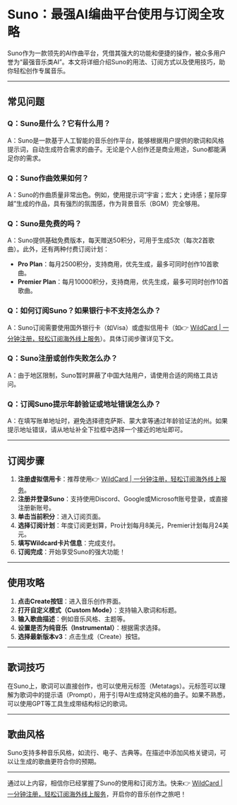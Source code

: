 # Suno：最强AI编曲平台使用与订阅全攻略

Suno作为一款领先的AI作曲平台，凭借其强大的功能和便捷的操作，被众多用户誉为“最强音乐类AI”。本文将详细介绍Suno的用法、订阅方式以及使用技巧，助你轻松创作专属音乐。

---

## 常见问题

### Q：Suno是什么？它有什么用？

A：Suno是一款基于人工智能的音乐创作平台，能够根据用户提供的歌词和风格提示词，自动生成符合需求的曲子。无论是个人创作还是商业用途，Suno都能满足你的需求。

### Q：Suno作曲效果如何？

A：Suno的作曲质量非常出色。例如，使用提示词“宇宙；宏大；史诗感；星际穿越”生成的作品，具有强烈的氛围感，作为背景音乐（BGM）完全够用。

### Q：Suno是免费的吗？

A：Suno提供基础免费版本，每天赠送50积分，可用于生成5次（每次2首歌曲）。此外，还有两种付费订阅计划：

- **Pro Plan**：每月2500积分，支持商用，优先生成，最多可同时创作10首歌曲。
- **Premier Plan**：每月10000积分，支持商用，优先生成，最多可同时创作10首歌曲。

### Q：如何订阅Suno？如果银行卡不支持怎么办？

A：Suno订阅需要使用国外银行卡（如Visa）或虚拟信用卡（如👉 [WildCard | 一分钟注册，轻松订阅海外线上服务](https://bbtdd.com/WildCard)）。具体订阅步骤详见下文。

### Q：Suno注册或创作失败怎么办？

A：由于地区限制，Suno暂时屏蔽了中国大陆用户，请使用合适的网络工具访问。

### Q：订阅Suno提示年龄验证或地址错误怎么办？

A：在填写账单地址时，避免选择德克萨斯、蒙大拿等通过年龄验证法的州。如果提示地址错误，请从地址补全下拉框中选择一个接近的地址即可。

---

## 订阅步骤

1. **注册虚拟信用卡**：推荐使用👉 [WildCard | 一分钟注册，轻松订阅海外线上服务](https://bbtdd.com/WildCard)。
2. **注册并登录Suno**：支持使用Discord、Google或Microsoft账号登录，或直接注册新账号。
3. **单击当前积分**：进入订阅页面。
4. **选择订阅计划**：年度订阅更划算，Pro计划每月8美元，Premier计划每月24美元。
5. **填写Wildcard卡片信息**：完成支付。
6. **订阅完成**：开始享受Suno的强大功能！

---

## 使用攻略

1. **点击Create按钮**：进入音乐创作界面。
2. **打开自定义模式（Custom Mode）**：支持输入歌词和标题。
3. **输入歌曲描述**：例如音乐风格、主题等。
4. **设置是否为纯音乐（Instrumental）**：根据需求选择。
5. **选择最新版本v3**：点击生成（Create）按钮。

---

## 歌词技巧

在Suno上，歌词可以直接创作，也可以使用元标签（Metatags）。元标签可以理解为歌词中的提示语（Prompt），用于引导AI生成特定风格的曲子。如果不熟悉，可以使用GPT等工具生成带结构标记的歌词。

---

## 歌曲风格

Suno支持多种音乐风格，如流行、电子、古典等。在描述中添加风格关键词，可以让生成的歌曲更符合你的预期。

---

通过以上内容，相信你已经掌握了Suno的使用和订阅方法。快来👉 [WildCard | 一分钟注册，轻松订阅海外线上服务](https://bbtdd.com/WildCard)，开启你的音乐创作之旅吧！